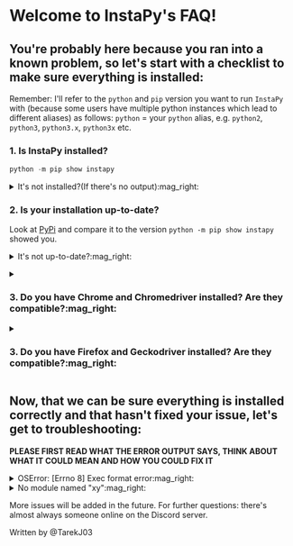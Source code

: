 # Welcome to InstaPy's FAQ!

## You're probably here because you ran into a known problem, so let's start with a checklist to make sure everything is installed:

Remember: I'll refer to the `python` and `pip` version you want to run `InstaPy` with (because some users have multiple python instances which lead to different aliases) as follows:
`python` = your `python` alias, e.g. `python2`, `python3`, `python3.x`, `python3x` etc.

### 1. Is InstaPy installed?

```python
python -m pip show instapy
```

<details><summary>It's not installed?(If there's no output):mag_right:</summary>Install it with

```python
python -m pip install instapy

```

</details>

### 2. Is your installation up-to-date?

Look at [PyPi](https://pypi.org/project/instapy/#history) and compare it to the version `python -m pip show instapy` showed you.
<details><summary>It's not up-to-date?:mag_right:</summary>Update InstaPy: <details><summary><code>Git</code> installation :mag_right:</summary>Use

```bash

git pull

```

inside of the folder you cloned from GitHub.</details><details><summary><code>Pip </code> installation:mag_right:</summary>Use

```bash

pip install instapy -U

```

to update the package.</details> don't mix the two installations up except you know *exactly* what you're doing.</details>

<details><summary><h3> 3. Do you have Chrome and Chromedriver installed? Are they compatible?:mag_right:</h3></summary>

#### 3.1 Check Chrome's version:

<details><summary>Mac:mag_right:</summary>Search for Chrome with Spotlight search, or just open it if you have a shortcut.Then open the menu -> Help -> About Chrome.</details>
<details><summary>Windows:mag_right:</summary>On Windows you can search for Chrome from the Start-Menu(the menu that comes when you press the windws-key or click the Windows logo in the bottom-left corner, or just open it if you have a shortcut.Then open the menu -> Help -> About Chrome. </details>
<details><summary>Linux Debian Distros (e.g. Raspbian, Ubuntu, Kali etc.):mag_right:</summary>On Linux Debian Distros you can run

```bash
chromium-browser --version
```

<details><summary>Command can't be found?:mag_right:</summary>
If <code>chromium-browser</code> can't be found, install it via

```bash
sudo apt-get install chromium-browser
```

And if tis still can't be found, use

```bash
sudo apt install chromium-browser
```

</details>
</summary>
</details>

#### 3.2 Check the driver's version:

<details><summary>You're using InstaPy's built-in Chromedriver? :mag_right:</summary> Check the version with

```bash
python -m pip show instapy-chromedriver
```

</details>
<details><summary>You're not?:mag_right:</summary>
TODO
</details>

#### 3.3 Now: Check whether your Chrome and Chromedriver are compatible:

<table>
<thead>
<th>chromedriver</th>
<th>chrome</th>
</thead>
<tbody>
<tr><td>2.46</td><td>71-73</td></tr>
<tr><td>2.45</td><td>70-72</td><tr>
<tr><td>2.44</td><td>69-71</td><tr>
<tr><td>2.43</td><td>69-71</td><tr>
<tr><td>2.42</td><td>68-70</td><tr>
<tr><td>2.41</td><td>67-69</td><tr>
<tr><td>2.40</td><td>66-68</td><tr>
<tr><td>2.39</td><td>66-68</td><tr>
<tr><td>2.38</td><td>65-67</td><tr>
<tr><td>2.37</td><td>64-66</td><tr>
<tr><td>2.36</td><td>63-65</td><tr>
<tr><td>2.35</td><td>62-64</td><tr>
<tr><td>2.34</td><td>61-63</td><tr>
<tr><td>2.33</td><td>60-62</td><tr>
<tr><td>2.28</td><td>57+</td><tr>
<tr><td>2.25</td><td>54+</td><tr>
<tr><td>2.24</td><td>53+</td><tr>
<tr><td>2.22</td><td>51+</td><tr>
<tr><td>2.19</td><td>44+</td><tr>
<tr><td>2.15</td><td>42+</td><tr>
</tbody>
</table>
<details><summary>They're not compatible?:mag_right:</summary> Download a compatible chromedriver by using

```python
python -m pip uninstall instapy-chromedriver
python -m pip install instapy-chromedriver==desiredversion
```
and delete the Chromedriver executable in <code>InstaPy/assets</code>, if you had one
</details></details></details>

<details><summary><h3> 3. Do you have Firefox and Geckodriver installed? Are they compatible?:mag_right:</h3></summary>

#### 3.1 Check the Firefox's version:

<details><summary>Mac:mag_right:</summary>Search for Firefox with Spotlight search, or just open it if you have a shortcut. Then open the menu -> Help -> About Firefox.</details>
<details><summary>Windows:mag_right:</summary>On Windows you can search for Firefox from the Start-Menu(the menu that comes when you press the windws-key or click the Windows logo in the bottom-left corner, or just open it if you have a shortcut.Then open the menu -> Help -> About Firefox. </details>
<details><summary>Linux Debian Distros (e.g. Raspbian, Ubuntu, Kali etc.):mag_right:</summary>On Linux Debian Distros you can run

```bash
firefox --version
```

<details><summary>Command can't be found?:mag_right:</summary>
If <code>firefox</code> can't be found, install it via

```bash
sudo apt-get install firefox
```

And if this still can't be found, use

```bash
sudo apt install firefox
```

</details>
</details>

#### 3.2 Check the driver's version:

TODO

#### 3.3 Now: Check whether your Firefox and Geckodriver are compatible:

<img src="https://i.stack.imgur.com/vRK7K.png" alt="Firefox and Geckodriver versions"><details><summary>They're not compatible?:mag_right:</summary> Download a compatible Geckodriver from here: <a href="https://github.com/mozilla/geckodriver/releases">Geckodriver releases</a></details></details>

## Now, that we can be sure everything is installed correctly and that hasn't fixed your issue, let's get to troubleshooting:

**PLEASE FIRST READ WHAT THE ERROR OUTPUT SAYS, THINK ABOUT WHAT IT COULD MEAN AND HOW YOU COULD FIX IT**

<details><summary> OSError: [Errno 8] Exec format error:mag_right: </summary>

Make sure your chromedriver is the correct bit-version for your system, you're probably on Raspberry if you encountered this issue.
To install the chromedriver that fits the Raspberry's ARM-structure, run

```bash
pip3 install instapy-chromedriver==2.36.post0
```

</details>

<details><summary> No module named "xy":mag_right: </summary>

Make sure the python instance you used to execute your InstaPy script has all dependencies and the `instapy` package installed.</details>

More issues will be added in the future. For further questions: there's almost always someone online on the Discord server.

Written by @TarekJ03